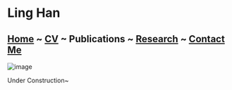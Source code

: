 # Ling Han
## [Home](https://www.linghan.me/)  ~  [CV](https://www.linghan.me/CV)  ~   Publications  ~  [Research](https://www.linghan.me/research)  ~   [Contact Me](https://www.linghan.me/CM)

![image](https://media.licdn.com/dms/image/D4E16AQE1yfMF2smlXQ/profile-displaybackgroundimage-shrink_350_1400/0/1675223891394?e=1681344000&v=beta&t=SZuGle-lCRna0sW2LcIRqyUYUAS-ZgPgNlKpNet8qfA)

Under Construction~
